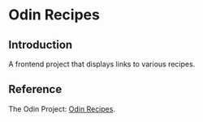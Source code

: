 # Odin Recipes

## Introduction
A frontend project that displays links to various recipes.

## Reference
The Odin Project: [Odin Recipes](https://www.theodinproject.com/lessons/foundations-recipes).